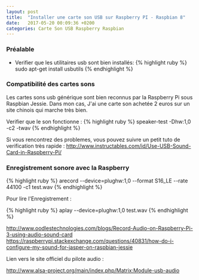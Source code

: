 ```yaml
---
layout: post
title:  "Installer une carte son USB sur Raspberry PI - Raspbian 8"
date:   2017-05-20 00:09:36 +0200
categories: Carte Son USB Raspberry Raspbian
---
```


<h3>Préalable</h3>
<ul>
<li>
Verifier que les utilitaires usb sont bien installés:
{% highlight ruby %}
sudo apt-get install usbutils
{% endhighlight %}

</li>

</ul>


<h3>Compatibilité des cartes sons</h3>
Les cartes sons usb générique sont bien reconnus par la Raspberry Pi sous Raspbian Jessie. 
Dans mon cas, J'ai une carte son achetée 2 euros sur un site chinois qui marche très bien.

Verifier que le son fonctionne : 
{% highlight ruby %}
speaker-test -Dhw:1,0 -c2 -twav
{% endhighlight %}



Si vous rencontrez des problemes, vous pouvez suivre un petit tuto de verification très rapide : 
<a href="http://www.instructables.com/id/Use-USB-Sound-Card-in-Raspberry-Pi/" target="_blanck">http://www.instructables.com/id/Use-USB-Sound-Card-in-Raspberry-Pi/</a>




<h3>Enregistrement sonore avec la Raspberry</h3>

{% highlight ruby %}
arecord --device=plughw:1,0 --format S16_LE --rate 44100 -c1 test.wav
{% endhighlight %}

Pour lire l'Enregistrement :

{% highlight ruby %}
aplay --device=plughw:1,0 test.wav
{% endhighlight %}


http://www.oodlestechnologies.com/blogs/Record-Audio-on-Raspberry-Pi-3-using-audio-sound-card
https://raspberrypi.stackexchange.com/questions/40831/how-do-i-configure-my-sound-for-jasper-on-raspbian-jessie


Lien vers le site officiel du pilote audio  :

<a href="http://www.alsa-project.org/main/index.php/Matrix:Module-usb-audio" target="_blanck">http://www.alsa-project.org/main/index.php/Matrix:Module-usb-audio</a>